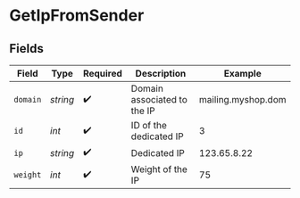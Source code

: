 # GetIpFromSender


## Fields

| Field                       | Type                        | Required                    | Description                 | Example                     |
| --------------------------- | --------------------------- | --------------------------- | --------------------------- | --------------------------- |
| `domain`                    | *string*                    | :heavy_check_mark:          | Domain associated to the IP | mailing.myshop.dom          |
| `id`                        | *int*                       | :heavy_check_mark:          | ID of the dedicated IP      | 3                           |
| `ip`                        | *string*                    | :heavy_check_mark:          | Dedicated IP                | 123.65.8.22                 |
| `weight`                    | *int*                       | :heavy_check_mark:          | Weight of the IP            | 75                          |